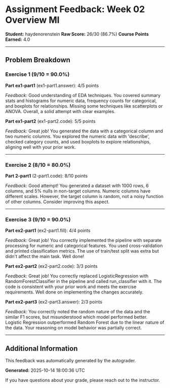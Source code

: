 # Assignment Feedback: Week 02 Overview Ml

**Student:** haydenorenstein
**Raw Score:** 26/30 (86.7%)
**Course Points Earned:** 4.0

---

## Problem Breakdown

### Exercise 1 (9/10 = 90.0%)

**Part ex1-part1** (ex1-part1.answer): 4/5 points

_Feedback:_ Good understanding of EDA techniques. You covered summary stats and histograms for numeric data, frequency counts for categorical, and boxplots for relationships. Missing some techniques like scatterplots or ANOVA. Overall, a solid attempt with clear examples.

**Part ex1-part2** (ex1-part2.code): 5/5 points

_Feedback:_ Great job! You generated the data with a categorical column and two numeric columns. You explored the numeric data with 'describe', checked category counts, and used boxplots to explore relationships, aligning well with your prior work.

---

### Exercise 2 (8/10 = 80.0%)

**Part 2-part1** (2-part1.code): 8/10 points

_Feedback:_ Good attempt! You generated a dataset with 1000 rows, 6 columns, and 5% nulls in non-target columns. Numeric columns have different scales. However, the target column is random, not a noisy function of other columns. Consider improving this aspect.

---

### Exercise 3 (9/10 = 90.0%)

**Part ex2-part1** (ex2-part1.fill): 4/4 points

_Feedback:_ Great job! You correctly implemented the pipeline with separate processing for numeric and categorical features. You used cross-validation and printed classification metrics. The use of train/test split was extra but didn't affect the main task. Well done!

**Part ex2-part2** (ex2-part2.code): 3/3 points

_Feedback:_ Great job! You correctly replaced LogisticRegression with RandomForestClassifier in the pipeline and called run_classifier with it. The code is consistent with your prior work and meets the exercise requirements. Well done on implementing the changes accurately.

**Part ex2-part3** (ex2-part3.answer): 2/3 points

_Feedback:_ You correctly noted the random nature of the data and the similar F1 scores, but misunderstood which model performed better. Logistic Regression outperformed Random Forest due to the linear nature of the data. Your reasoning on model behavior was partially correct.

---

## Additional Information

This feedback was automatically generated by the autograder.

**Generated:** 2025-10-14 18:00:36 UTC

If you have questions about your grade, please reach out to the instructor.